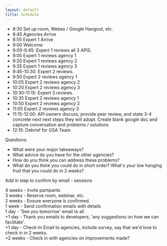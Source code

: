 ```yaml
---
layout: default
title: Schedule
---
```


* 8:30 Set up room, Webex / Google Hangout, etc.
* 8:45 Agencies Arrive 
* 8:55 Expert 1 Arrive
* 9:00 Welcome
* 9:00-9:45:  Expert 1 reviews all 3 APIS.
 * 9:05 Expert 1 reviews agency 1  
 * 9:20 Expert 1 reviews agency 2   
 * 9:35 Expert 1 reviews agency 3  
* 9:45-10:30:   Expert 2 reviews.
 * 9:50 Expert 2 reviews agency 1  
 * 10:05 Expert 2 reviews agency 2   
 * 10:20 Expert 2 reviews agency 3  
* 10:30-11:15:  Expert 3 reviews. 
 * 10:35 Expert 2 reviews agency 1  
 * 10:50 Expert 2 reviews agency 2   
 * 11:05 Expert 2 reviews agency 3  
* 11:15-12:00:  API owners discuss, provide peer review, and state 3-4 concrete next next steps they will adopt. Create  blank google doc and capture conversation and problems / solutions
* 12:15: Debrief for GSA Team 

   

Questions:   
* What were your major takeaways?   
* What advice do you have for the other agencies?     
* How do you think you can address these problems? 
* What do you think you could do in short order?  What's your low hanging fruit that you could do in 2 weeks?   


      
Add in step to confirm  by email - sessions 



4 weeks - Invite partipants   
3 weeks - Reserve room, webinar, etc.   
2 weeks - Ensure everyone is confirmed.   
1 week - Send confirmation emails with details    
1 day - 'See you tomorrow' email to all    
+1 day - Thank you emails to developers, 'any suggestions on how we can facilitate'.     
+1 day - Check-In Email to agencies, include survey, say that we'd love to check in in 2 weeks.     
+2 weeks - Check in with agencies on improvements made?   
   
